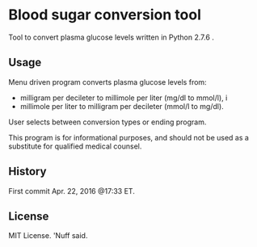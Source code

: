 # Blood sugar conversion tool 

Tool to convert plasma glucose levels written in Python 2.7.6 .  

## Usage

Menu driven program converts plasma glucose levels from:
 
* milligram per decileter to millimole per liter (mg/dl to mmol/l),	i
* millimole per liter to milligram per decileter (mmol/l to mg/dl). 

User selects between conversion types or ending program. 

This program is for informational purposes, and should not be used as a substitute for qualified medical counsel. 

## History 

First commit Apr. 22, 2016 @17:33 ET.

## License 

MIT License. 'Nuff said. 
